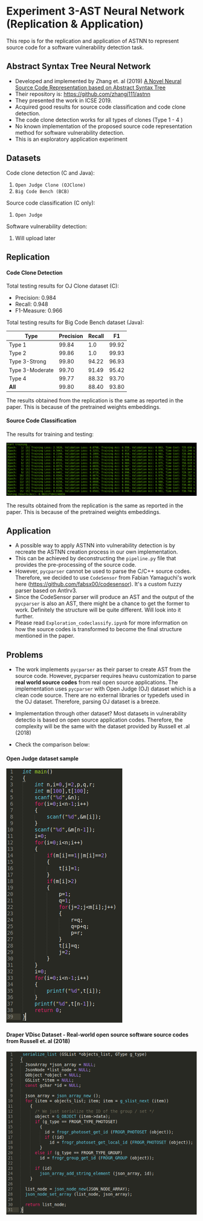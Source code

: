 
# Experiment 3-AST Neural Network (Replication & Application)

This repo is for the replication and application of ASTNN to represent source code for a software vulnerability detection task.

## Abstract Syntax Tree Neural Network
* Developed and implemented by Zhang et. al (2019) [A Novel Neural Source Code Representation based on Abstract Syntax Tree](https://2019.icse-conferences.org/details/icse-2019-Technical-Papers/2/A-Novel-Neural-Source-Code-Representation-based-on-Abstract-Syntax-Tree)
* Their repository is: https://github.com/zhangj111/astnn
* They presented the work in ICSE 2019.
* Acquired good results for source code classification and code clone detection.
* The code clone detection works for all types of clones (Type 1  - 4 )
* No known implementation of the proposed source code representation method for software vulnerability detection.
* This is an exploratory application experiment

## Datasets
Code clone detection (C and Java):
1. `Open Judge Clone (OJClone)`
2. `Big Code Bench (BCB)` 

Source code classification (C only):
1. `Open Judge`

Software vulnerability detection:
1. Will upload later

## Replication

#### Code Clone Detection

Total testing results for OJ Clone dataset (C):

* Precision: 0.984
* Recall: 0.948
* F1-Measure: 0.966


Total testing results for Big Code Bench dataset (Java):

|Type   |Precision   |Recall   |F1   |
|---|---|---|---|
|Type 1   |99.84   |1.0   |99.92   |
|Type 2   |99.86   |1.0   |99.93  |
|Type 3-Strong  |99.80   |94.22   |96.93   |
|Type 3-Moderate  |99.70   |91.49   |95.42   |
|Type 4  |99.77   |88.32   |93.70   |
|**All**  |99.80   |88.40   |93.80   |

The results obtained from the replication is the same as reported in the paper.
This is because of the pretrained weights embeddings.

#### Source Code Classification

The results for training and testing:

![](img/img1.png)

The results obtained from the replication is the same as reported in the paper.
This is because of the pretrained weights embeddings.

## Application

* A possible way to apply ASTNN into vulnerability detection is by recreate the ASTNN creation process in our own implementation.
* This can be achieved by deconstructing the `pipeline.py` file that provides the pre-processing of the source code.
* However, `pycparser` cannot be used to parse the C/C++ source codes. Therefore, we decided to use `CodeSensor` from Fabian Yamaguchi's work here (https://github.com/fabsx00/codesensor). It's a custom fuzzy parser based on Antlrv3.
* Since the CodeSensor parser will produce an AST and the output of the `pycparser` is also an AST, there might be a chance to get the former to work. Definitely the structure will be quite different. Will look into it further. 
* Please read `Exploration_codeclassify.ipynb` for more information on how the source codes is transformed to become the final structure mentioned in the paper.

## Problems

* The work implements `pycparser` as their parser to create AST from the source code. However, pycparser requires heavu customization to parse **real world source codes** from real open source applications. The implementation uses `pycparser` with Open Judge (OJ) dataset which is a clean code source. There are no external libraries or typedefs used in the OJ dataset. Therefore, parsing OJ dataset is a breeze. 
* Implementation through other dataset? Most datasets in vulnerability detectio is based on open source application codes. Therefore, the complexity will be the same with the dataset provided by Russell et .al (2018)

* Check the comparison below:

#### Open Judge dataset sample
![Open Judge dataset sample](img/img2.png)

#### Draper VDisc Dataset - Real-world open source software source codes from Russell et. al (2018)
![Real-world open source software source codes from Russell et. al (2018)](img/img3.png)
